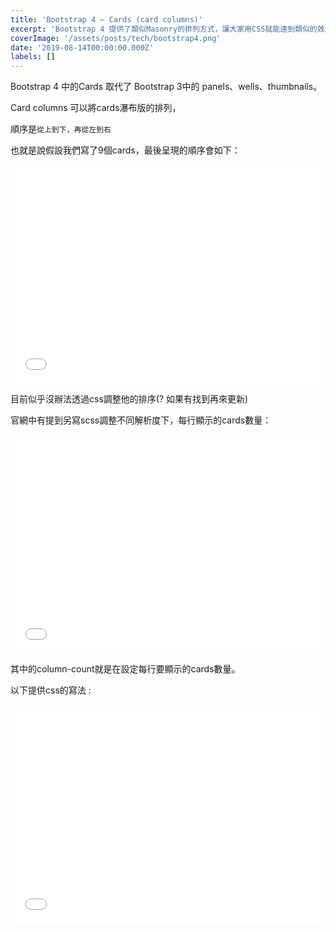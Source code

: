 ```yaml
---
title: 'Bootstrap 4 – Cards (card columns)'
excerpt: 'Bootstrap 4 提供了類似Masonry的排列方式，讓大家用CSS就能達到類似的效果。'
coverImage: '/assets/posts/tech/bootstrap4.png'
date: '2019-08-14T00:00:00.000Z'
labels: []
---
```


Bootstrap 4 中的Cards 取代了 Bootstrap 3中的 panels、wells、thumbnails。

Card columns 可以將cards瀑布版的排列，

順序是`從上到下，再從左到右`

也就是說假設我們寫了9個cards，最後呈現的順序會如下：

<Iframe width="100%" height="350" scrolling="no" title="Bootstrap 4.0 Cards" src="//codepen.io/jeserlin/embed/XwqYXr/?height=265&theme-id=0&default-tab=result" frameBorder="no" allowtransparency="true" allowFullScreen={true}>
            See the Pen
            <a href='https://codepen.io/jeserlin/pen/XwqYXr/'>Bootstrap 4.0 Cards</a>
            by jeserlin chiu
            (<a href='https://codepen.io/jeserlin'>@jeserlin</a>) on <a href='https://codepen.io'>CodePen</a>.
          </Iframe><br />

目前似乎沒辦法透過css調整他的排序(? 如果有找到再來更新)

官網中有提到另寫scss調整不同解析度下，每行顯示的cards數量：

<Iframe width="100%" height="350" scrolling="no" title="Bootstrap 4 - Cards  Columns break point (css)" src="//codepen.io/jeserlin/embed/vwjrvR/?height=265&theme-id=0&default-tab=css" frameBorder="no" allowtransparency="true" allowFullScreen={true}>
            See the Pen <a href='https://codepen.io/jeserlin/pen/vwjrvR/'>Bootstrap 4 - Cards  Columns break point (css)</a> by jeserlin chiu
            (<a href='https://codepen.io/jeserlin'>@jeserlin</a>) on <a href='https://codepen.io'>CodePen</a>.
          </Iframe>

其中的column-count就是在設定每行要顯示的cards數量。

以下提供css的寫法 :

<Iframe width="100%" height="350" scrolling="no" title="Boostrap 4 - Cards Columns break point (css)" src="//codepen.io/jeserlin/embed/pmVZJj/?height=329&theme-id=0&default-tab=css,result" frameBorder="no" allowtransparency="true" allowFullScreen={true}>
            See the Pen <a href='https://codepen.io/jeserlin/pen/pmVZJj/'>Boostrap 4 - Cards Columns break point (css)</a> by jeserlin chiu
            (<a href='https://codepen.io/jeserlin'>@jeserlin</a>) on <a href='https://codepen.io'>CodePen</a>.
          </Iframe><br />